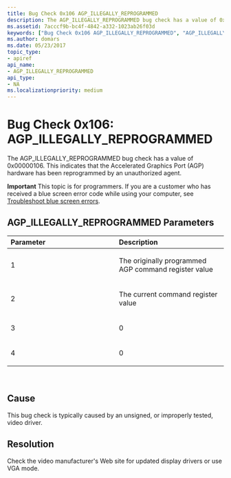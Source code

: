 ```yaml
---
title: Bug Check 0x106 AGP_ILLEGALLY_REPROGRAMMED
description: The AGP_ILLEGALLY_REPROGRAMMED bug check has a value of 0x00000106. This indicates that the Accelerated Graphics Port (AGP) hardware has been reprogrammed by an unauthorized agent.
ms.assetid: 7acccf9b-bc4f-4842-a332-1023ab26f03d
keywords: ["Bug Check 0x106 AGP_ILLEGALLY_REPROGRAMMED", "AGP_ILLEGALLY_REPROGRAMMED"]
ms.author: domars
ms.date: 05/23/2017
topic_type:
- apiref
api_name:
- AGP_ILLEGALLY_REPROGRAMMED
api_type:
- NA
ms.localizationpriority: medium
---
```


# Bug Check 0x106: AGP\_ILLEGALLY\_REPROGRAMMED


The AGP\_ILLEGALLY\_REPROGRAMMED bug check has a value of 0x00000106. This indicates that the Accelerated Graphics Port (AGP) hardware has been reprogrammed by an unauthorized agent.

**Important** This topic is for programmers. If you are a customer who has received a blue screen error code while using your computer, see [Troubleshoot blue screen errors](http://windows.microsoft.com/windows-10/troubleshoot-blue-screen-errors).

## AGP\_ILLEGALLY\_REPROGRAMMED Parameters


<table>
<colgroup>
<col width="50%" />
<col width="50%" />
</colgroup>
<thead>
<tr class="header">
<th align="left">Parameter</th>
<th align="left">Description</th>
</tr>
</thead>
<tbody>
<tr class="odd">
<td align="left"><p>1</p></td>
<td align="left"><p>The originally programmed AGP command register value</p></td>
</tr>
<tr class="even">
<td align="left"><p>2</p></td>
<td align="left"><p>The current command register value</p></td>
</tr>
<tr class="odd">
<td align="left"><p>3</p></td>
<td align="left"><p>0</p></td>
</tr>
<tr class="even">
<td align="left"><p>4</p></td>
<td align="left"><p>0</p></td>
</tr>
</tbody>
</table>

 

Cause
-----

This bug check is typically caused by an unsigned, or improperly tested, video driver.

Resolution
----------

Check the video manufacturer's Web site for updated display drivers or use VGA mode.

 

 




